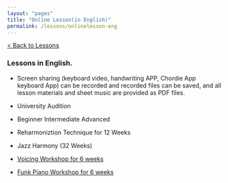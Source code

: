 ```yaml
---
layout: "pages"
title: "Online Lesson(in English)"
permalink: /lessons/onlinelesson-eng
---
```

<a href="/lessons">< Back to Lessons</a>

### Lessons in English.

- Screen sharing (keyboard video, handwriting APP, Chordie App keyboard App) can be recorded and recorded files can be saved, and all lesson materials and sheet music are provided as PDF files.

- University Audition
- Beginner Intermediate Advanced
- Reharmoniztion Technique for 12 Weeks
- Jazz Harmony (32 Weeks)
- <a href="/lessons/essential-voicings-eng">Voicing Workshop for 6 weeks</a>
- <a href="/lessons/essential-funkeng">Funk Piano Workshop for 6 weeks</a>